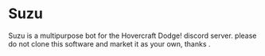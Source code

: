 # Suzu
Suzu is a multipurpose bot for the Hovercraft Dodge! discord server.
please do not clone this software and market it as your own, thanks
.
